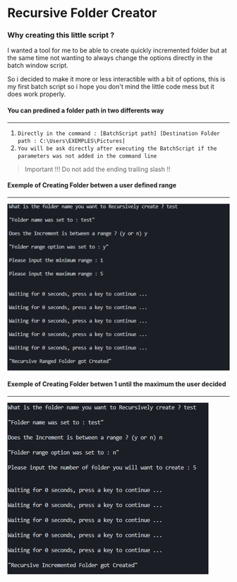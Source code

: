 # Recursive Folder Creator

### Why creating this little script ?
I wanted a tool for me to be able to create quickly incremented folder but at the same time not wanting to always change the options directly in the batch window script.

So i decided to make it more or less interactible with a bit of options, this is my first batch script so i hope you don't mind the little code mess but it does work properly.

#### You can predined a folder path in two differents way
---

 1. `Directly in the command : [BatchScript path] [Destination Folder path : C:\Users\EXEMPLES\Pictures]`
 2. `You will be ask directly after executing the BatchScript if the parameters was not added in the command line`

> Important !!! Do not add the ending trailing slash !!


#### Exemple of Creating Folder betwen a user defined range
---

![alt Exemple user defined range](./img/BetweenRangeExemple.png "Exemple user defined range")

#### Exemple of Creating Folder betwen 1 until the maximum the user decided
---
![alt Exemple user defined maximum](./img/ToNumberExample.png "Exemple user defined maximum")